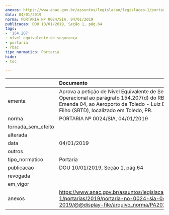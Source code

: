 ```yaml
---
anexos: https://www.anac.gov.br/assuntos/legislacao/legislacao-1/portarias/2019/portaria-no-0024-sia-04-01-2019/@@display-file/arquivo_norma/PA2019-0024.pdf
data: 04/01/2019
norma: PORTARIA Nº 0024/SIA, 04/01/2019
publicacao: DOU 10/01/2019, Seção 1, pág.64
tags:
- '154.207'
- nível equivalente de segurança
- portaria
- rbac
tipo_normatico: Portaria
hide: 
- toc 
 
---
```


|                    | Documento                                                                                                                                                                                        |
|:-------------------|:-------------------------------------------------------------------------------------------------------------------------------------------------------------------------------------------------|
| ementa             | Aprova a petição de Nível Equivalente de Segurança Operacional ao parágrafo 154.207(d) do RBAC nº 154 Emenda 04, ao Aeroporto de Toledo - Luiz Dalcanale Filho (SBTD), localizado em Toledo, PR. |
| norma              | PORTARIA Nº 0024/SIA, 04/01/2019                                                                                                                                                                 |
| tornada_sem_efeito |                                                                                                                                                                                                  |
| alterada           |                                                                                                                                                                                                  |
| data               | 04/01/2019                                                                                                                                                                                       |
| outros             |                                                                                                                                                                                                  |
| tipo_normatico     | Portaria                                                                                                                                                                                         |
| publicacao         | DOU 10/01/2019, Seção 1, pág.64                                                                                                                                                                  |
| revogada           |                                                                                                                                                                                                  |
| em_vigor           |                                                                                                                                                                                                  |
| anexos             | https://www.anac.gov.br/assuntos/legislacao/legislacao-1/portarias/2019/portaria-no-0024-sia-04-01-2019/@@display-file/arquivo_norma/PA2019-0024.pdf                                             |